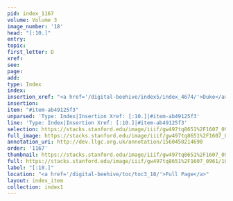 ```yaml
---
pid: index_1167
volume: Volume 3
image_number: '18'
head: "[:10.]"
entry: 
topic: 
first_letter: D
xref: 
see: 
page: 
add: 
type: Index
index: 
insertion_xref: "<a href='/digital-beehive/index5/index_4674/'>Duke</a>"
insertion: 
item: "#item-ab49125f3"
unparsed: 'Type: Index|Insertion Xref: [:10.]|#item-ab49125f3'
line: 'Type: Index|Insertion Xref: [:10.]|#item-ab49125f3'
selection: https://stacks.stanford.edu/image/iiif/gw497tq8651%2F1607_0961/1016,484,188,109/full/0/default.jpg
full_image: https://stacks.stanford.edu/image/iiif/gw497tq8651%2F1607_0961/full/full/0/default.jpg
annotation_uri: http://dev.llgc.org.uk/annotation/1560450214690
order: '1167'
thumbnail: https://stacks.stanford.edu/image/iiif/gw497tq8651%2F1607_0961/1016,484,188,109/150,/0/default.jpg
full: https://stacks.stanford.edu/image/iiif/gw497tq8651%2F1607_0961/1016,484,188,109/full/0/default.jpg
label: "[:10.]"
location: "<a href='/digital-beehive/toc/toc3_18/'>Full Page</a>"
layout: index_item
collection: index1
---
```

